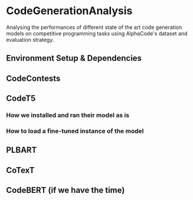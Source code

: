 # CodeGenerationAnalysis
Analysing the performances of different state of the art code generation models on competitive programming tasks using AlphaCode's dataset and evaluation strategy.


## Environment Setup & Dependencies

## CodeContests

## CodeT5

### How we installed and ran their model as is

### How to load a fine-tuned instance of the model

## PLBART

## CoTexT

## CodeBERT (if we have the time)
